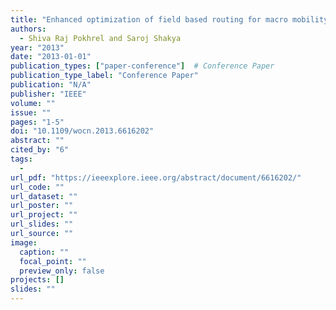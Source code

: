 ```yaml
---
title: "Enhanced optimization of field based routing for macro mobility in IEEE 802.11 s mesh"
authors:
  - Shiva Raj Pokhrel and Saroj Shakya
year: "2013"
date: "2013-01-01"
publication_types: ["paper-conference"]  # Conference Paper
publication_type_label: "Conference Paper"
publication: "N/A"
publisher: "IEEE"
volume: ""
issue: ""
pages: "1-5"
doi: "10.1109/wocn.2013.6616202"
abstract: ""
cited_by: "6"
tags:
  - 
url_pdf: "https://ieeexplore.ieee.org/abstract/document/6616202/"
url_code: ""
url_dataset: ""
url_poster: ""
url_project: ""
url_slides: ""
url_source: ""
image:
  caption: ""
  focal_point: ""
  preview_only: false
projects: []
slides: ""
---
```

